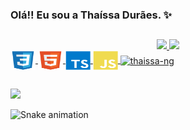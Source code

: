 ### Olá!! Eu sou a Thaíssa Durães. ✨  

##

<div align="center">
  <a href="https://github.com/thaissaduraess">
  <img height="180em" src="https://github-readme-stats.vercel.app/api?username=thaissaduraess&show_icons=true&theme=aura&include_all_commits=true&count_private=true"/>
  <img height="180em" src="https://github-readme-stats.vercel.app/api/top-langs/?username=thaissaduraess&layout=compact&langs_count=7&theme=aura"/>
</div>

<img align="center" alt="thaissa-css" height="30" width="40" src="https://raw.githubusercontent.com/devicons/devicon/master/icons/css3/css3-original.svg">
<img align="center" alt="thaissa-hmtl" height="30" width="40" src="https://raw.githubusercontent.com/devicons/devicon/master/icons/html5/html5-original.svg">
<img align="center" alt="thaissa-ts" height="30" width="40" src="https://raw.githubusercontent.com/devicons/devicon/master/icons/typescript/typescript-plain.svg">
<img align="center" alt="thaissa-js" height="30" width="40" src="https://raw.githubusercontent.com/devicons/devicon/master/icons/javascript/javascript-plain.svg">
<img align="center" alt="thaissa-ng" height="30" width="40" src="https://cdn.jsdelivr.net/gh/devicons/devicon/icons/angularjs/angularjs-original.svg">

##

<a href="https://www.linkedin.com/thaissaduraess" target="_blank"><img src="https://img.shields.io/badge/-LinkedIn-%230077B5?style=for-the-badge&logo=linkedin&logoColor=white" target="_blank"></a> 

![Snake animation](https://github.com/thaissaduraess/thaissaduraess/blob/output/github-contribution-grid-snake.svg)
